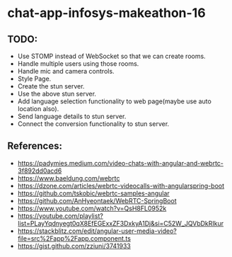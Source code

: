 # chat-app-infosys-makeathon-16

## TODO: 
* Use STOMP instead of WebSocket so that we can create rooms. 
* Handle multiple users using those rooms.
* Handle mic and camera controls.
* Style Page.
* Create the stun server.
* Use the above stun server.
* Add language selection functionality to web page(maybe use auto location also).
* Send language details to stun server.
* Connect the conversion functionality to stun server. 

## References: 
- https://padymies.medium.com/video-chats-with-angular-and-webrtc-3f892dd0acd6
- https://www.baeldung.com/webrtc
- https://dzone.com/articles/webrtc-videocalls-with-angularspring-boot
- https://github.com/tskobic/webrtc-samples-angular
- https://github.com/AnHyeontaek/WebRTC-SpringBoot
- https://www.youtube.com/watch?v=QsH8FL0952k
- https://youtube.com/playlist?list=PLayYqdnyegt0qX8EfEGExxZF3DxkyA1Dj&si=C52W_JQVbDkRIkur
- https://stackblitz.com/edit/angular-user-media-video?file=src%2Fapp%2Fapp.component.ts
- https://gist.github.com/zziuni/3741933
